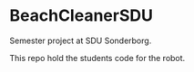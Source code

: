# BeachCleanerSDU
Semester project at SDU Sonderborg.

This repo hold the students code for the robot.
